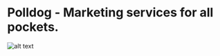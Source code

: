 # Polldog - Marketing services for all pockets.

![alt text](https://ibb.co/bXVS4Rv "Logo Title Text 1")

